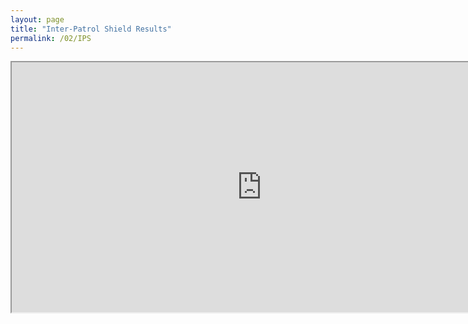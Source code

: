 ```yaml
---
layout: page
title: "Inter-Patrol Shield Results"
permalink: /02/IPS
---
```

  
<iframe id="IPSSheet" src="https://docs.google.com/spreadsheets/d/e/2PACX-1vSyFeecHDi5FT6naDa_vSCjZD0BRILQe6EKdMGSdIvjXPjdHTrvfjGckHc-1Be6jKsFYvZELwyiI2Fn/pubhtml?widget=true&amp;headers=false" width="800" height="400"></iframe>



